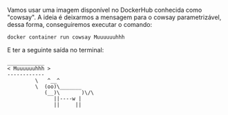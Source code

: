 Vamos usar uma imagem disponível no DockerHub conhecida como "cowsay". A ideia é deixarmos a mensagem para o cowsay parametrizável, dessa forma, conseguiremos executar o comando:
```
docker container run cowsay Muuuuuuhhh
```
E ter a seguinte saída no terminal:
```
____________
< Muuuuuuhhh >
------------
         \   ^__^
         \  (oo)\_______
            (__)\       )\/\
               ||----w |
               ||     ||
```